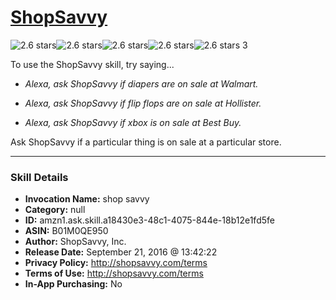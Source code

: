 # [ShopSavvy](http://alexa.amazon.com/#skills/amzn1.ask.skill.a18430e3-48c1-4075-844e-18b12e1fd5fe)
![2.6 stars](../../images/ic_star_black_18dp_1x.png)![2.6 stars](../../images/ic_star_black_18dp_1x.png)![2.6 stars](../../images/ic_star_half_black_18dp_1x.png)![2.6 stars](../../images/ic_star_border_black_18dp_1x.png)![2.6 stars](../../images/ic_star_border_black_18dp_1x.png) 3

To use the ShopSavvy skill, try saying...

* *Alexa, ask ShopSavvy if diapers are on sale at Walmart.*

* *Alexa, ask ShopSavvy if flip flops are on sale at Hollister.*

* *Alexa, ask ShopSavvy if xbox is on sale at Best Buy.*

Ask ShopSavvy if a particular thing is on sale at a particular store.

***

### Skill Details

* **Invocation Name:** shop savvy
* **Category:** null
* **ID:** amzn1.ask.skill.a18430e3-48c1-4075-844e-18b12e1fd5fe
* **ASIN:** B01M0QE950
* **Author:** ShopSavvy, Inc.
* **Release Date:** September 21, 2016 @ 13:42:22
* **Privacy Policy:** http://shopsavvy.com/terms
* **Terms of Use:** http://shopsavvy.com/terms
* **In-App Purchasing:** No

